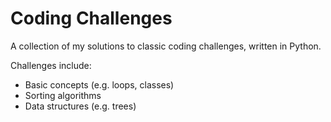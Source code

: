 # Coding Challenges

A collection of my solutions to classic coding challenges, written in Python.

Challenges include:
- Basic concepts (e.g. loops, classes)
- Sorting algorithms
- Data structures (e.g. trees)
